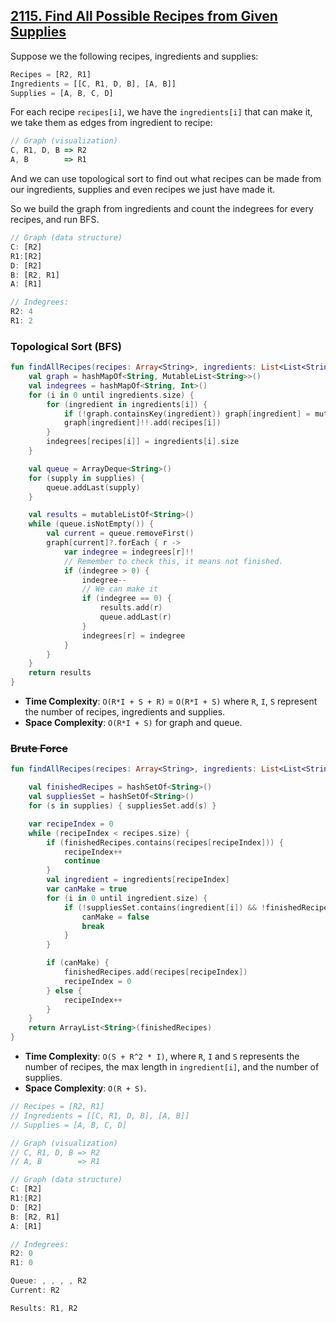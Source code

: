 ## [2115. Find All Possible Recipes from Given Supplies](https://leetcode.com/problems/find-all-possible-recipes-from-given-supplies)

Suppose we the following recipes, ingredients and supplies:
```js
Recipes = [R2, R1]
Ingredients = [[C, R1, D, B], [A, B]]
Supplies = [A, B, C, D]
```

For each recipe `recipes[i]`, we have the `ingredients[i]` that can make it, we take them as edges from ingredient to recipe:

```js
// Graph (visualization)
C, R1, D, B => R2
A, B        => R1
```

And we can use topological sort to find out what recipes can be made from our ingredients, supplies and even recipes we just have made it.

So we build the graph from ingredients and count the indegrees for every recipes, and run BFS.
```js
// Graph (data structure)
C: [R2]
R1:[R2]
D: [R2]
B: [R2, R1]
A: [R1]

// Indegrees:
R2: 4
R1: 2
```

### Topological Sort (BFS)
```kotlin
fun findAllRecipes(recipes: Array<String>, ingredients: List<List<String>>, supplies: Array<String>): List<String> {
    val graph = hashMapOf<String, MutableList<String>>()
    val indegrees = hashMapOf<String, Int>()
    for (i in 0 until ingredients.size) {
        for (ingredient in ingredients[i]) {
            if (!graph.containsKey(ingredient)) graph[ingredient] = mutableListOf<String>()
            graph[ingredient]!!.add(recipes[i])
        }   
        indegrees[recipes[i]] = ingredients[i].size
    }

    val queue = ArrayDeque<String>()
    for (supply in supplies) {
        queue.addLast(supply)
    }

    val results = mutableListOf<String>()
    while (queue.isNotEmpty()) {
        val current = queue.removeFirst()
        graph[current]?.forEach { r ->
            var indegree = indegrees[r]!!
            // Remember to check this, it means not finished.
            if (indegree > 0) {
                indegree--
                // We can make it
                if (indegree == 0) {
                    results.add(r)
                    queue.addLast(r)
                }
                indegrees[r] = indegree
            }
        }
    }
    return results
}
```

* **Time Complexity**: `O(R*I + S + R)` = `O(R*I + S)` where `R`, `I`, `S` represent the number of recipes, ingredients and supplies.
* **Space Complexity**: `O(R*I + S)` for graph and queue.

### ~~Brute Force~~
```kotlin
fun findAllRecipes(recipes: Array<String>, ingredients: List<List<String>>, supplies: Array<String>): List<String> {

    val finishedRecipes = hashSetOf<String>()
    val suppliesSet = hashSetOf<String>()
    for (s in supplies) { suppliesSet.add(s) }

    var recipeIndex = 0
    while (recipeIndex < recipes.size) {
        if (finishedRecipes.contains(recipes[recipeIndex])) {
            recipeIndex++
            continue
        }
        val ingredient = ingredients[recipeIndex]
        var canMake = true
        for (i in 0 until ingredient.size) {
            if (!suppliesSet.contains(ingredient[i]) && !finishedRecipes.contains(ingredient[i])) {
                canMake = false
                break
            }
        }

        if (canMake) {
            finishedRecipes.add(recipes[recipeIndex])
            recipeIndex = 0
        } else {
            recipeIndex++
        }
    }
    return ArrayList<String>(finishedRecipes)
}
```

* **Time Complexity**: `O(S + R^2 * I)`, where `R`, `I` and `S` represents the number of recipes, the max length in `ingredient[i]`, and the number of supplies.
* **Space Complexity**: `O(R + S)`.


```js
// Recipes = [R2, R1]
// Ingredients = [[C, R1, D, B], [A, B]]
// Supplies = [A, B, C, D]

// Graph (visualization)
// C, R1, D, B => R2
// A, B        => R1

// Graph (data structure)
C: [R2]
R1:[R2]
D: [R2]
B: [R2, R1]
A: [R1]

// Indegrees:
R2: 0
R1: 0

Queue: , , , , R2
Current: R2

Results: R1, R2
```